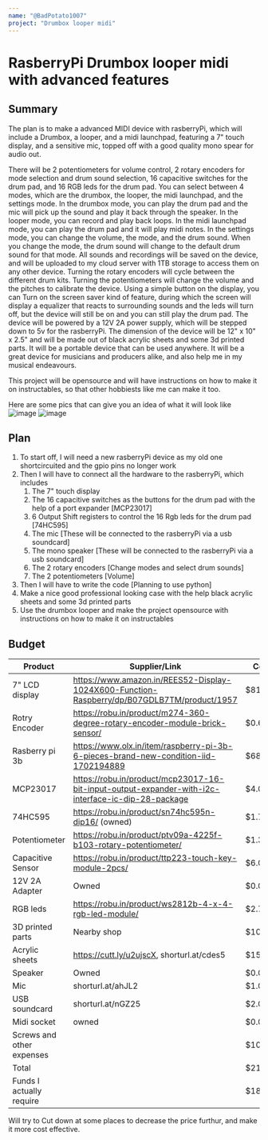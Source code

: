 ```yaml
---
name: "@BadPotato1007"
project: "Drumbox looper midi"
---
```


# RasberryPi Drumbox looper midi with advanced features

## Summary

The plan is to make a advanced MIDI device with rasberryPi, which will include a Drumbox, a looper, and a midi launchpad, featuring a 7" touch display, and a sensitive mic, topped off with a good quality mono spear for audio out. 

There will be 2 potentiometers for volume control, 2 rotary encoders for mode selection and drum sound selection, 16 capacitive switches for the drum pad, and 16 RGB leds for the drum pad.
You can select between 4 modes, which are the drumbox, the looper, the midi launchpad, and the settings mode. In the drumbox mode, you can play the drum pad and the mic will pick up the sound and play it back through the speaker. In the looper mode, you can record and play back loops. In the midi launchpad mode, you can play the drum pad and it will play midi notes. In the settings mode, you can change the volume, the mode, and the drum sound. When you change the mode, the drum sound will change to the default drum sound for that mode. All sounds and recordings will be saved on the device, and will be uploaded to my cloud server with 1TB storage to access them on any other device. Turning the rotary encoders will cycle between the different drum kits. Turning the potentiometers will change the volume and the pitches to calibrate the device. Using a simple button on the display, you can Turn on the screen saver kind of feature, during which the screen will display a equalizer that reacts to surrounding sounds and the leds will turn off, but the device will still be on and you can still play the drum pad. The device will be powered by a 12V 2A power supply, which will be stepped down to 5v for the rasberryPi. The dimension of the device will be 12" x 10" x 2.5" and will be made out of black acrylic sheets and some 3d printed parts. It will be a portable device that can be used anywhere. It will be a great device for musicians and producers alike, and also help me in my musical endeavours.


This project will be opensource and will have instructions on how to make it on instructables, so that other hobbiests like me can make it too.

Here are some pics that can give you an idea of what it will look like
![image](https://user-images.githubusercontent.com/70943638/210223410-4a1b08bf-463a-4cfe-9a54-e88d3ab10a53.png)
![image](https://user-images.githubusercontent.com/70943638/210223450-f925ec12-252a-4886-9e0f-745854d605a6.png)



## Plan

1. To start off, I will need a new rasberryPi device as my old one shortcircuited and the gpio pins no longer work
2. Then I will have to connect all the hardware to the rasberryPi, which includes 
    1. The 7" touch display 
    2. The 16 capacitive switches as the buttons for the drum pad with the help of a port expander [MCP23017]
    3. 6 Output Shift registers to control the 16 Rgb leds for the drum pad [74HC595]
    4. The mic              [These will be connected to the rasberryPi via a usb soundcard]
    5. The mono speaker     [These will be connected to the rasberryPi via a usb soundcard]
    6. The 2 rotary encoders [Change modes and select drum sounds]
    7. The 2 potentiometers [Volume]
3. Then I will have to write the code [Planning to use python]
4. Make a nice good professional looking case with the help black acrylic sheets and some 3d printed parts
5. Use the drumbox looper and make the project opensource with instructions on how to make it on instructables


## Budget


| Product                   | Supplier/Link                                                                                      | Cost   |
| ---------------           | -------------------------------------------------------------------------------------------------- | ------ |
| 7" LCD display            | https://www.amazon.in/REES52-Display-1024X600-Function-Raspberry/dp/B07GDLB7TM/product/1957        | $81.25 |
| Rotry Encoder             | https://robu.in/product/m274-360-degree-rotary-encoder-module-brick-sensor/                        | $0.68  |
| Rasberry pi 3b            | https://www.olx.in/item/raspberry-pi-3b-6-pieces-brand-new-condition-iid-1702194889                | $68.75 |
| MCP23017                  | https://robu.in/product/mcp23017-16-bit-input-output-expander-with-i2c-interface-ic-dip-28-package | $4.00  |
| 74HC595                   | https://robu.in/product/sn74hc595n-dip16/  (owned)                                                 | $1.75  |
| Potentiometer             | https://robu.in/product/ptv09a-4225f-b103-rotary-potentiometer/                                    | $1.30  |
| Capacitive Sensor         | https://robu.in/product/ttp223-touch-key-module-2pcs/                                              | $6.00  |
| 12V 2A Adapter            | Owned                                                                                              | $0.00  |
| RGB leds                  | https://robu.in/product/ws2812b-4-x-4-rgb-led-module/                                              | $2.70  |
| 3D printed parts          | Nearby shop                                                                                        | $10.00 |
| Acrylic sheets            | https://cutt.ly/u2ujscX, shorturl.at/cdes5                                                         | $15.00 |
| Speaker                   | Owned                                                                                              | $0.00  |
| Mic                       | shorturl.at/ahJL2                                                                                  | $1.00  |
| USB soundcard             | shorturl.at/nGZ25                                                                                  | $2.00  |
| Midi socket               | owned                                                                                              | $0.00  |
| Screws and other expenses |                                                                                                    | $10.00 |
| Total                     |                                                                                                    | $217.43|
|Funds I actually require   |                                                                                                    | $183.63|


Will try to Cut down at some places to decrease the price furthur, and make it more cost effective.
